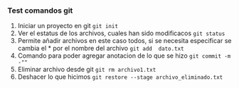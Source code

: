 ### Test comandos git
1. Iniciar un proyecto en git  `git init`
2. Ver el estatus de los archivos, cuales han sido modificacos `git status`
3. Permite añadir archivos en este caso todos, si se necesita especificar se cambia el * por el nombre del archivo  `git add  dato.txt`
4. Comando para poder agregar anotacion de lo que se hizo `git commit -m -""`
5. Eliminar archivo desde git `git rm archivo1.txt`
6. Deshacer lo que hicimos `git restore --stage archivo_eliminado.txt`